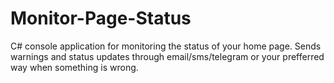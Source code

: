 # Monitor-Page-Status
C# console application for monitoring the status of your home page. Sends warnings and status updates through email/sms/telegram or your prefferred way when something is wrong.
